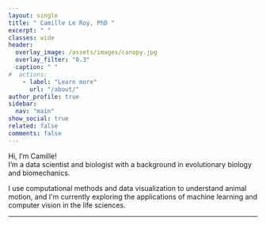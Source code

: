 ```yaml
---
layout: single
title: " Camille Le Roy, PhD "
excerpt: " "
classes: wide
header:
  overlay_image: /assets/images/canopy.jpg
  overlay_filter: "0.3"
  caption: " "
#  actions:
    - label: "Learn more"
      url: "/about/"
author_profile: true
sidebar:
  nav: "main"
show_social: true
related: false
comments: false
---
```


Hi, I’m Camille!  
I’m a data scientist and biologist with a background in evolutionary biology and biomechanics.

I use computational methods and data visualization to understand animal motion, and I'm currently exploring the applications of machine learning and computer vision in the life sciences.

---

